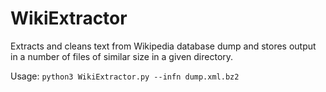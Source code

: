 # WikiExtractor
Extracts and cleans text from Wikipedia database dump and stores output in a number of files of similar size in a given directory.

Usage: `python3 WikiExtractor.py --infn dump.xml.bz2`
